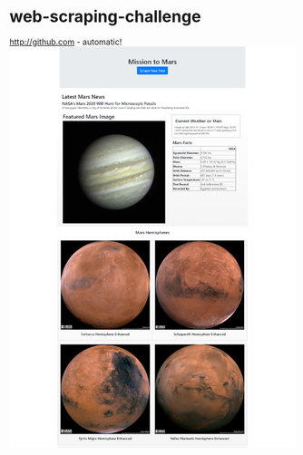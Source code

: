 # web-scraping-challenge

http://github.com - automatic!
![Screenshot](/screenshots/screenshot.png)
